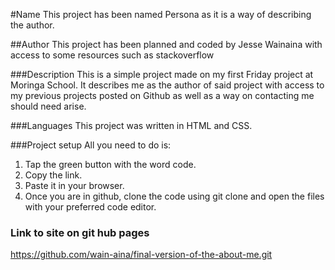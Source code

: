 #Name
This project has been named   Persona as it is a way of describing the author.

##Author
This project has been planned and coded by  Jesse Wainaina with access to some resources such as stackoverflow

###Description
This is a simple project made on my first Friday project at Moringa School. It describes me as the author of said project with access to my previous projects posted on Github as well as a way on contacting me should need arise.

###Languages
This project was written in HTML and CSS.

###Project setup
All you need to do is:
1. Tap the green button with the word code.
2. Copy the link.
3. Paste it in your browser.
4. Once you are in github, clone the code using git clone and open the files with your preferred code editor.

### Link to site on git hub pages
https://github.com/wain-aina/final-version-of-the-about-me.git
